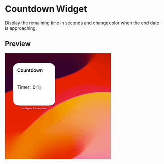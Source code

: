# Countdown Widget

Display the remaining time in seconds and change color when the end date is approaching.

## Preview

![Countdown Widget](../../Resources/Recordings/CountdownWidget.gif)
